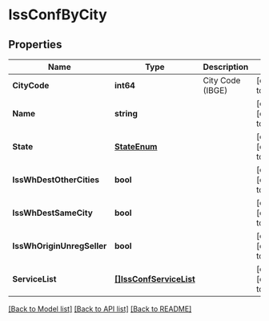 # IssConfByCity

## Properties
Name | Type | Description | Notes
------------ | ------------- | ------------- | -------------
**CityCode** | **int64** | City Code (IBGE) | [default to null]
**Name** | **string** |  | [optional] [default to null]
**State** | [**StateEnum**](StateEnum.md) |  | [optional] [default to null]
**IssWhDestOtherCities** | **bool** |  | [optional] [default to null]
**IssWhDestSameCity** | **bool** |  | [optional] [default to null]
**IssWhOriginUnregSeller** | **bool** |  | [optional] [default to null]
**ServiceList** | [**[]IssConfServiceList**](IssConfServiceList.md) |  | [optional] [default to null]

[[Back to Model list]](../README.md#documentation-for-models) [[Back to API list]](../README.md#documentation-for-api-endpoints) [[Back to README]](../README.md)



